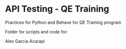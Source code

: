 # API Testing - QE Training

Practices for Python and Behave for QE Training program

Folder for scripts and code for:

Alex Garcia Acarapi‎